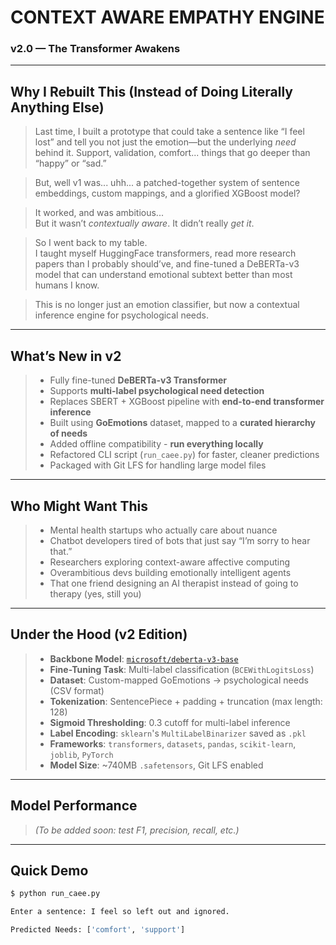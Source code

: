 # CONTEXT AWARE EMPATHY ENGINE  
### v2.0 — The Transformer Awakens

---

## Why I Rebuilt This (Instead of Doing Literally Anything Else)

> Last time, I built a prototype that could take a sentence like “I feel lost” and tell you not just the emotion—but the underlying *need* behind it. Support, validation, comfort... things that go deeper than “happy” or “sad.”

> But, well
> v1 was... uhh... a patched-together system of sentence embeddings, custom mappings, and a glorified XGBoost model?

> It worked, and was ambitious...  
> But it wasn’t *contextually aware*. It didn’t really *get it*.

> So I went back to my table.  
> I taught myself HuggingFace transformers, read more research papers than I probably should’ve, and fine-tuned a DeBERTa-v3 model that can understand emotional subtext better than most humans I know.

> This is no longer just an emotion classifier, but now a contextual inference engine for psychological needs.

---

## What’s New in v2

> - Fully fine-tuned **DeBERTa-v3 Transformer**  
> - Supports **multi-label psychological need detection**  
> - Replaces SBERT + XGBoost pipeline with **end-to-end transformer inference**  
> - Built using **GoEmotions** dataset, mapped to a **curated hierarchy of needs**  
> - Added offline compatibility - **run everything locally**  
> - Refactored CLI script (`run_caee.py`) for faster, cleaner predictions  
> - Packaged with Git LFS for handling large model files  

---

## Who Might Want This

> - Mental health startups who actually care about nuance  
> - Chatbot developers tired of bots that just say “I’m sorry to hear that.”  
> - Researchers exploring context-aware affective computing  
> - Overambitious devs building emotionally intelligent agents  
> - That one friend designing an AI therapist instead of going to therapy (yes, still you)

---

## Under the Hood (v2 Edition)

> - **Backbone Model**: [`microsoft/deberta-v3-base`](https://huggingface.co/microsoft/deberta-v3-base)  
> - **Fine-Tuning Task**: Multi-label classification (`BCEWithLogitsLoss`)  
> - **Dataset**: Custom-mapped GoEmotions → psychological needs (CSV format)  
> - **Tokenization**: SentencePiece + padding + truncation (max length: 128)  
> - **Sigmoid Thresholding**: 0.3 cutoff for multi-label inference  
> - **Label Encoding**: `sklearn`'s `MultiLabelBinarizer` saved as `.pkl`  
> - **Frameworks**: `transformers`, `datasets`, `pandas`, `scikit-learn`, `joblib`, `PyTorch`  
> - **Model Size**: ~740MB `.safetensors`, Git LFS enabled  

---

## Model Performance

> _(To be added soon: test F1, precision, recall, etc.)_

---

## Quick Demo

```bash
$ python run_caee.py

Enter a sentence: I feel so left out and ignored.

Predicted Needs: ['comfort', 'support']
